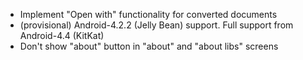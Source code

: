 - Implement "Open with" functionality for converted documents
- (provisional) Android-4.2.2 (Jelly Bean) support. Full support from Android-4.4 (KitKat)
- Don't show "about" button in "about" and "about libs" screens
